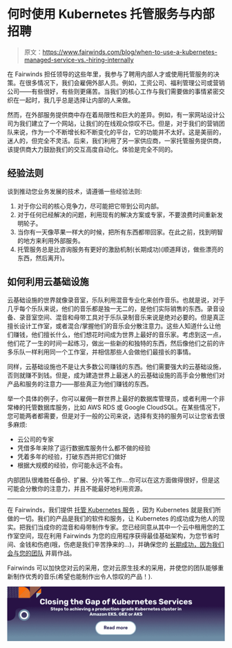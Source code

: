 # 何时使用 Kubernetes 托管服务与内部招聘

> 原文：<https://www.fairwinds.com/blog/when-to-use-a-kubernetes-managed-service-vs.-hiring-internally>

 在 Fairwinds 担任领导的这些年里，我参与了聘用内部人才或使用托管服务的决策。在很多情况下，我们会雇佣外部人员。例如，工资公司、福利管理公司或营销公司——有些很好，有些则更痛苦。当我们的核心工作与我们需要做的事情紧密交织在一起时，我几乎总是选择让内部的人来做。

然而，在外部服务提供商中存在着局限性和巨大的差异。例如，有一家网站设计公司为我们建立了一个网站，让我们的在线观众惊叹不已。但是，对于我们的营销团队来说，作为一个不断增长和不断变化的平台，它的功能并不太好。这是美丽的，迷人的，但完全不灵活。后来，我们利用了另一家供应商，一家托管服务提供商，该提供商大力鼓励我们的交互高度自动化。体验是完全不同的。

## **经验法则**

谈到推动您业务发展的技术，请遵循一些经验法则:

1.  对于你公司的核心竞争力，尽可能把它带到公司内部。
2.  对于任何已经解决的问题，利用现有的解决方案或专家，不要浪费时间重新发明轮子。
3.  当你有一天像苹果一样大的时候，把所有东西都带回家。在此之前，找到明智的地方来利用外部服务。
4.  托管服务总是比咨询服务有更好的激励机制(长期成功)(顺道拜访，做些漂亮的东西，然后离开)。

## **如何利用云基础设施**

云基础设施的世界就像录音室，乐队利用混音专业化来创作音乐。也就是说，对于几乎每个乐队来说，他们的音乐都是独一无二的，是他们实际销售的东西。录音设备、录音室空间、混音和母带工具对于乐队录制音乐来说是绝对必要的。但是真正擅长设计工作室，或者混合/掌握他们的音乐会分散注意力。这些人知道什么让他们赚钱，他们擅长什么，他们想花时间成为世界上最好的音乐家。考虑到这一点，他们花了一生的时间一起练习，做出一些新的和独特的东西，然后像他们之前的许多乐队一样利用同一个工作室，并相信那些人会做他们最擅长的事情。

同样，云基础设施也不是让大多数公司赚钱的东西。他们需要强大的云基础设施，否则就赚不到钱。但是，成为建造世界上最迷人的云基础设施的高手会分散他们对产品和服务的注意力——那些真正为他们赚钱的东西。

举一个具体的例子，你可以雇佣一群世界上最好的数据库管理员，或者利用一个非常棒的托管数据库服务，比如 AWS RDS 或 Google CloudSQL。在某些情况下，您可能两者都需要，但是对于一般的公司来说，选择有支持的服务可以让您省去很多麻烦:

*   云公司的专家
*   凭借多年来除了运行数据库服务什么都不做的经验
*   凭着多年的经验，打破东西并把它们做好
*   根据大规模的经验，你可能永远不会有。

内部团队很难胜任备份、扩展、分片等工作....你可以在这方面做得很好，但是这可能会分散你的注意力，并且不能最好地利用资源。

* * *

在 Fairwinds，我们提供 [托管 Kubernetes 服务](https://www.fairwinds.com/clusterops) ，因为 Kubernetes 就是我们所做的一切。我们的产品是我们的软件和服务，让 Kubernetes 的成功成为他人的现实。把我们当成你的混音和母带制作专家。您已经同意从其中一个云中租用您的工作室空间，现在利用 Fairwinds 为您的应用程序获得最佳基础架构，为您节省时间、金钱和伤疤(哦，伤疤是我们辛苦挣来的...)，并确保您的 [长期成功，因为我们会与您的团队](https://www.fairwinds.com/kubernetes-audit-improve) 并肩作战。

Fairwinds 可以加快您对云的采用，您对云原生技术的采用，并使您的团队能够重新制作优秀的音乐(希望也能制作出令人惊叹的产品！).

[![Closing the Gap of Kubernetes Services. Steps to achieving a production-grade Kubernetes cluster in Amazon EKS, GKE or AKS](img/dbaec9e70140d5224b9311c72692763b.png)](https://cta-redirect.hubspot.com/cta/redirect/2184645/d11717dc-5984-4fcd-a90e-d92389ef7f05)